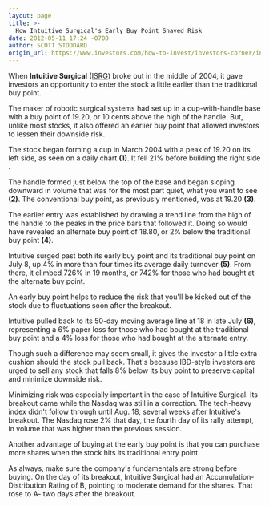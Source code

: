 ```yaml
---
layout: page
title: >-
  How Intuitive Surgical's Early Buy Point Shaved Risk
date: 2012-05-11 17:24 -0700
author: SCOTT STODDARD
origin_url: https://www.investors.com/how-to-invest/investors-corner/intuitive-surgical-early-buy-point-led-to-bigger-returns
---
```





When **Intuitive Surgical** ([ISRG](https://research.investors.com/quote.aspx?symbol=ISRG)) broke out in the middle of 2004, it gave investors an opportunity to enter the stock a little earlier than the traditional buy point.

  

The maker of robotic surgical systems had set up in a cup-with-handle base with a buy point of 19.20, or 10 cents above the high of the handle. But, unlike most stocks, it also offered an earlier buy point that allowed investors to lessen their downside risk.

  

The stock began forming a cup in March 2004 with a peak of 19.20 on its left side, as seen on a daily chart **(1)**. It fell 21% before building the right side .

  

The handle formed just below the top of the base and began sloping downward in volume that was for the most part quiet, what you want to see **(2)**. The conventional buy point, as previously mentioned, was at 19.20 **(3)**.

  

The earlier entry was established by drawing a trend line from the high of the handle to the peaks in the price bars that followed it. Doing so would have revealed an alternate buy point of 18.80, or 2% below the traditional buy point **(4)**.

  

Intuitive surged past both its early buy point and its traditional buy point on July 8, up 4% in more than four times its average daily turnover **(5)**. From there, it climbed 726% in 19 months, or 742% for those who had bought at the alternate buy point.

  

An early buy point helps to reduce the risk that you'll be kicked out of the stock due to fluctuations soon after the breakout.

  

Intuitive pulled back to its 50-day moving average line at 18 in late July **(6)**, representing a 6% paper loss for those who had bought at the traditional buy point and a 4% loss for those who had bought at the alternate entry.

  

Though such a difference may seem small, it gives the investor a little extra cushion should the stock pull back. That's because IBD-style investors are urged to sell any stock that falls 8% below its buy point to preserve capital and minimize downside risk.

  

Minimizing risk was especially important in the case of Intuitive Surgical. Its breakout came while the Nasdaq was still in a correction. The tech-heavy index didn't follow through until Aug. 18, several weeks after Intuitive's breakout. The Nasdaq rose 2% that day, the fourth day of its rally attempt, in volume that was higher than the previous session.

  

Another advantage of buying at the early buy point is that you can purchase more shares when the stock hits its traditional entry point.

  

As always, make sure the company's fundamentals are strong before buying. On the day of its breakout, Intuitive Surgical had an Accumulation-Distribution Rating of B, pointing to moderate demand for the shares. That rose to A- two days after the breakout.




